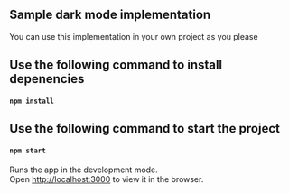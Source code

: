
## Sample dark mode implementation
You can use this implementation in your own project as you please

## Use the following command to install depenencies

#### `npm install`

## Use the following command to start the project

#### `npm start`

Runs the app in the development mode.\
Open [http://localhost:3000](http://localhost:3000) to view it in the browser.

